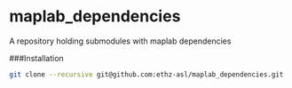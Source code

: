 maplab_dependencies
===================

A repository holding submodules with maplab dependencies

###Installation

```bash
git clone --recursive git@github.com:ethz-asl/maplab_dependencies.git
```
